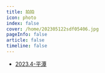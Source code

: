 ```yaml
---
title: 拍拍
icon: photo 
index: false
cover: /home/202305122sdf05406.jpg
pageInfo: false
article: false
timeline: false
---
```

- <HopeIcon icon="picture"/> [2023.4-平潭](99平潭.md)
